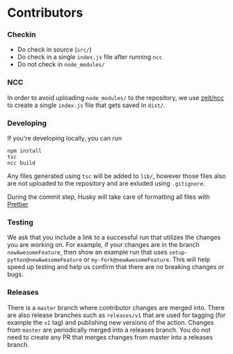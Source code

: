 # Contributors

### Checkin

- Do check in source (`src/`)
- Do check in a single `index.js` file after running `ncc`
- Do not check in `node_modules/`

### NCC

In order to avoid uploading `node_modules/` to the repository, we use [zeit/ncc](https://github.com/zeit/ncc) to create a single `index.js` file that gets saved in `dist/`.

### Developing

If you're developing locally, you can run
```
npm install
tsc
ncc build
```
Any files generated using `tsc` will be added to `lib/`, however those files also are not uploaded to the repository and are exluded using `.gitignore`.

During the commit step, Husky will take care of formatting all files with [Prettier](https://github.com/prettier/prettier)

### Testing

We ask that you include a link to a successful run that utilizes the changes you are working on. For example, if your changes are in the branch `newAwesomeFeature`, then show an example run that uses `setup-python@newAwesomeFeature` or `my-fork@newAwesomeFeature`. This will help speed up testing and help us confirm that there are no breaking changes or bugs.

### Releases

There is a `master` branch where contributor changes are merged into. There are also release branches such as `releases/v1` that are used for tagging (for example the `v1` tag) and publishing new versions of the action. Changes from `master` are periodically merged into a releases branch. You do not need to create any PR that merges changes from master into a releases branch.
